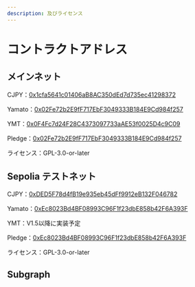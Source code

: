 ```yaml
---
description: 及びライセンス
---
```


# コントラクトアドレス

## メインネット

CJPY：[0x1cfa5641c01406aB8AC350dEd7d735ec41298372](https://etherscan.io/token/0x1cfa5641c01406ab8ac350ded7d735ec41298372)

Yamato：[0x02Fe72b2E9fF717EbF3049333B184E9Cd984f257](https://etherscan.io/address/0x02Fe72b2E9fF717EbF3049333B184E9Cd984f257)

YMT：[0x0F4Fc7d24F28C4373097733aAE53f0025D4c9C09](https://etherscan.io/address/0x0f4fc7d24f28c4373097733aae53f0025d4c9c09)

Pledge：[0x02Fe72b2E9fF717EbF3049333B184E9Cd984f257](https://etherscan.io/address/0x02Fe72b2E9fF717EbF3049333B184E9Cd984f257)

ライセンス：GPL-3.0-or-later

## Sepolia テストネット

CJPY：[0xDED5F78d4fB19e935eb45dFf9912eB132F046782](https://sepolia.etherscan.io/address/0xDED5F78d4fB19e935eb45dFf9912eB132F046782)

Yamato：[0xEc8023Bd4BF08993C96F1f23dbE858b42F6A393F](https://sepolia.etherscan.io/address/0xEc8023Bd4BF08993C96F1f23dbE858b42F6A393F)

YMT：V1.5以降に実装予定

Pledge：[0xEc8023Bd4BF08993C96F1f23dbE858b42F6A393F](https://sepolia.etherscan.io/address/0xEc8023Bd4BF08993C96F1f23dbE858b42F6A393F)

ライセンス：GPL-3.0-or-later













## Subgraph









